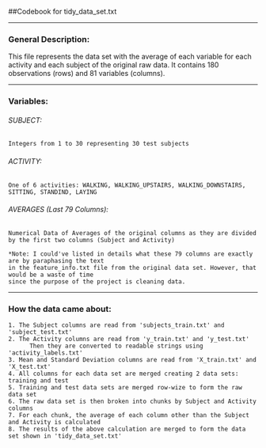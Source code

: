 ##Codebook for tidy_data_set.txt

--------------------------------------

### General Description:
  This file represents the data set with the average of each variable for each activity and each subject of the original raw data. It contains 180 observations (rows) and 81 variables (columns).
  
--------------------------------------

### Variables:
###### SUBJECT:
    Integers from 1 to 30 representing 30 test subjects
###### ACTIVITY:
    One of 6 activities: WALKING, WALKING_UPSTAIRS, WALKING_DOWNSTAIRS, SITTING, STANDIND, LAYING
###### AVERAGES (Last 79 Columns):
    Numerical Data of Averages of the original columns as they are divided 
    by the first two columns (Subject and Activity)
    
    *Note: I could've listed in details what these 79 columns are exactly are by paraphasing the text 
    in the feature_info.txt file from the original data set. However, that would be a waste of time
    since the purpose of the project is cleaning data.
    
--------------------------------------

### How the data came about:
    1. The Subject columns are read from 'subjects_train.txt' and 'subject_test.txt'
    2. The Activity columns are read from 'y_train.txt' and 'y_test.txt'
          Then they are converted to readable strings using 'activity_labels.txt'
    3. Mean and Standard Deviation columns are read from 'X_train.txt' and 'X_test.txt'
    4. All columns for each data set are merged creating 2 data sets: training and test
    5. Training and test data sets are merged row-wize to form the raw data set
    6. The raw data set is then broken into chunks by Subject and Activity columns
    7. For each chunk, the average of each column other than the Subject and Activity is calculated
    8. The results of the above calculation are merged to form the data set shown in 'tidy_data_set.txt'

